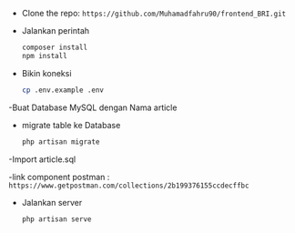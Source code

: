 - Clone the repo: `https://github.com/Muhamadfahru90/frontend_BRI.git`


- Jalankan perintah 
	```bash
	composer install
	npm install
	```
- Bikin koneksi 
	```bash
	cp .env.example .env
    
 -Buat Database MySQL dengan Nama article
 
- migrate table ke Database
	```bash
	php artisan migrate
 
 -Import article.sql
 
 -link component postman : `https://www.getpostman.com/collections/2b199376155ccdecffbc` 
    
 - Jalankan server
	```bash
	php artisan serve
	```
